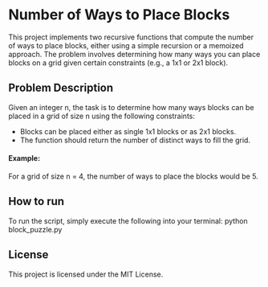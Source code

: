 # Number of Ways to Place Blocks
This project implements two recursive functions that compute the number of ways to place blocks, either using a simple recursion or a memoized approach. The problem involves determining how many ways you can place blocks on a grid given certain constraints (e.g., a 1x1 or 2x1 block).

## Problem Description
Given an integer n, the task is to determine how many ways blocks can be placed in a grid of size n using the following constraints:

- Blocks can be placed either as single 1x1 blocks or as 2x1 blocks.
- The function should return the number of distinct ways to fill the grid.

#### Example:
For a grid of size n = 4, the number of ways to place the blocks would be 5. 

## How to run
To run the script, simply execute the following into your terminal: python block_puzzle.py

## License
This project is licensed under the MIT License.
